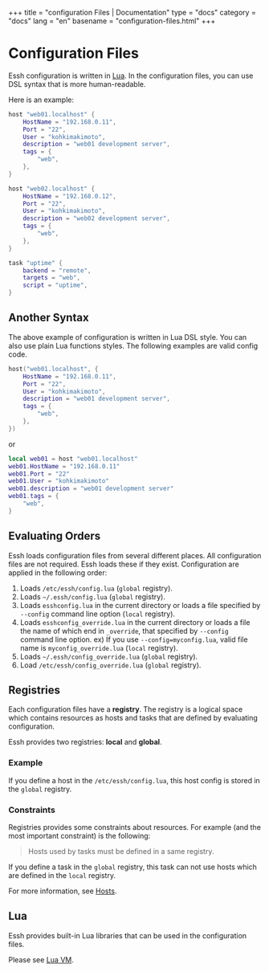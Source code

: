 +++
title = "configuration Files | Documentation"
type = "docs"
category = "docs"
lang = "en"
basename = "configuration-files.html"
+++

#  Configuration Files

Essh configuration is written in [Lua](https://www.lua.org/). In the configuration files, you can use DSL syntax that is more human-readable.

Here is an example:

~~~lua
host "web01.localhost" {
    HostName = "192.168.0.11",
    Port = "22",
    User = "kohkimakimoto",
    description = "web01 development server",
    tags = {
        "web",
    },
}

host "web02.localhost" {
    HostName = "192.168.0.12",
    Port = "22",
    User = "kohkimakimoto",
    description = "web02 development server",
    tags = {
        "web",
    },
}

task "uptime" {
    backend = "remote",
    targets = "web",
    script = "uptime",
}
~~~

## Another Syntax

The above example of configuration is written in Lua DSL style. You can also use plain Lua functions styles. The following examples are valid config code.

~~~lua
host("web01.localhost", {
    HostName = "192.168.0.11",
    Port = "22",
    User = "kohkimakimoto",
    description = "web01 development server",
    tags = {
        "web",
    },
})
~~~

or

~~~lua
local web01 = host "web01.localhost"
web01.HostName = "192.168.0.11"
web01.Port = "22"
web01.User = "kohkimakimoto"
web01.description = "web01 development server"
web01.tags = {
    "web",
}
~~~

## Evaluating Orders

Essh loads configuration files from several different places. All configuration files are not required. Essh loads these if they exist. Configuration are applied in the following order:

1. Loads `/etc/essh/config.lua` (`global` registry).
1. Loads `~/.essh/config.lua` (`global` registry).
1. Loads `esshconfig.lua` in the current directory or loads a file specified by `--config` command line option (`local` registry).
1. Loads `esshconfig_override.lua` in the current directory or loads a file the name of which end in `_override`, that specified by `--config` command line option. ex) If you use `--config=myconfig.lua`, valid file name is `myconfig_override.lua` (`local` registry).
1. Loads `~/.essh/config_override.lua` (`global` registry).
1. Load `/etc/essh/config_override.lua` (`global` registry).

## Registries

Each configuration files have a **registry**. The registry is a logical space which contains resources as hosts and tasks that are defined by evaluating configuration.

Essh provides two registries: **local** and **global**.

### Example

If you define a host in the `/etc/essh/config.lua`, this host config is stored in the `global` registry.

### Constraints

Registries provides some constraints about resources. For example (and the most important constraint) is the following:

> Hosts used by tasks must be defined in a same registry.

If you define a task in the `global` registry, this task can not use hosts which are defined in the `local` registry.

For more information, see [Hosts](hosts.html).

## Lua

Essh provides built-in Lua libraries that can be used in the configuration files.

Please see [Lua VM](lua-vm.html).
